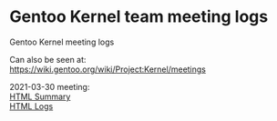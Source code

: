 # Gentoo Kernel team meeting logs
Gentoo Kernel meeting logs

Can also be seen at:  
https://wiki.gentoo.org/wiki/Project:Kernel/meetings

2021-03-30 meeting:  
[HTML Summary](https://htmlpreview.github.io/?https://github.com/GKernelCI/meeting_logs/blob/master/gentoo-kernel/2021/gentoo-kernel.2021-03-30-14.00.html)  
[HTML Logs](https://htmlpreview.github.io/?https://github.com/GKernelCI/meeting_logs/blob/master/gentoo-kernel/2021/gentoo-kernel.2021-03-30-14.00.log.html)  
